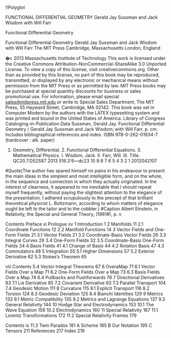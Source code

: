 !!Polyglot

FUNCTIONAL DIFFERENTIAL GEOMETRY
Gerald Jay Sussman and Jack Wisdom with Will Farr

Functional Differential Geometry

Functional Differential Geometry
Gerald Jay Sussman and Jack Wisdom with Will Farr
The MIT Press Cambridge, Massachusetts London, England

�c 2013 Massachusetts Institute of Technology
This work is licensed under the Creative Commons Attribution-NonCommercial-ShareAlike 3.0 Unported License. To view a copy of this license, visit creativecommons.org.
Other than as provided by this license, no part of this book may be reproduced, transmitted, or displayed by any electronic or mechanical means without permission from the MIT Press or as permitted by law.
MIT Press books may be purchased at special quantity discounts for business or sales promotional use. For information, please email
special sales@mitpress.mit.edu or write to Special Sales Department, The MIT Press, 55 Hayward Street, Cambridge, MA 02142.
This book was set in Computer Modern by the authors with the LATEX typesetting system and was printed and bound in the United States of America.
 Library of Congress Cataloging-in-Publication Data
Sussman, Gerald Jay.
Functional Differential Geometry / Gerald Jay Sussman and Jack Wisdom; with Will Farr.
p. cm.
Includes bibliographical references and index.
ISBN 978-0-262-01934-7 (hardcover : alk. paper)
1. Geometry, Differential. 2. Functional Differential Equations. 3. Mathematical Physics.
I. Wisdom, Jack. II. Farr, Will. III. Title.
QC20.7.D52S87 2013 516.3'6—dc23
10 9 8 7 6 5 4 3 2 1
2012042107

#Quote(The author has spared himself no pains in his endeavour to present the main ideas in the simplest and most intelligible form, and on the whole, in the sequence and connection in which they actually originated. In the interest of clearness, it appeared to me inevitable that I should repeat myself frequently, without paying the slightest attention to the elegance of the presentation. I adhered scrupulously to the precept of that brilliant theoretical physicist L. Boltzmann, according to whom matters of elegance ought be left to the tailor and to the cobbler.)
#Caption Albert Einstein, in Relativity, the Special and General Theory, (1961#), p. v

Contents
Preface xi Prologue xv
1 Introduction 1
2 Manifolds 11
2.1 Coordinate Functions 12
2.2 Manifold Functions 14
3 Vector Fields and One-Form Fields 21
3.1 Vector Fields 21
3.2 Coordinate-Basis Vector Fields 26
3.3 Integral Curves 29
3.4 One-Form Fields 32
3.5 Coordinate-Basis One-Form Fields 34
4 Basis Fields 41
4.1 Change of Basis 44
4.2 Rotation Basis 47
4.3 Commutators 48
5 Integration 55
5.1 Higher Dimensions 57
5.2 Exterior Derivative 62
5.3 Stokes’s Theorem 65

viii Contents
 5.4 Vector Integral Theorems 67
6 OveraMap 71
6.1 Vector Fields Over a Map 71
6.2 One-Form Fields Over a Map 73
6.3 Basis Fields Over a Map 74
6.4 Pullbacks and Pushforwards 76
7 Directional Derivatives 83
7.1 Lie Derivative 85
7.2 Covariant Derivative 93
7.3 Parallel Transport 104
7.4 Geodesic Motion 111
8 Curvature 115
8.1 Explicit Transport 116
8.2 Torsion 124
8.3 Geodesic Deviation 125
8.4 Bianchi Identities 129
9 Metrics 133
9.1 Metric Compatibility 135
9.2 Metrics and Lagrange Equations 137
9.3 General Relativity 144
10 Hodge Star and Electrodynamics 153
10.1 The Wave Equation 159 10.2 Electrodynamics 160
11 Special Relativity 167
11.1 Lorentz Transformations 172
11.2 Special Relativity Frames 179

Contents ix
 11.3 Twin Paradox 181
A Scheme 185
B Our Notation 195
C Tensors 211
References 217 Index 219
